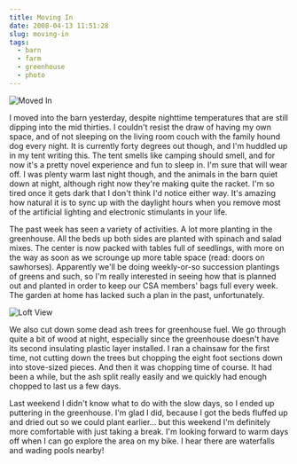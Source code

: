 ```yaml
---
title: Moving In
date: 2008-04-13 11:51:28
slug: moving-in
tags:
  - barn
  - farm
  - greenhouse
  - photo
---
```


![Moved In](2409113908.jpg)

I moved into the barn yesterday, despite nighttime temperatures that are still dipping into the mid thirties. I couldn't resist the draw of having my own space, and of not sleeping on the living room couch with the family hound dog every night. It is currently forty degrees out though, and I'm huddled up in my tent writing this. The tent smells like camping should smell, and for now it's a pretty novel experience and fun to sleep in. I'm sure that will wear off. I was plenty warm last night though, and the animals in the barn quiet down at night, although right now they're making quite the racket. I'm so tired once it gets dark that I don't think I'd notice either way. It's amazing how natural it is to sync up with the daylight hours when you remove most of the artificial lighting and electronic stimulants in your life.

The past week has seen a variety of activities. A lot more planting in the greenhouse. All the beds up both sides are planted with spinach and salad mixes. The center is now packed with tables full of seedlings, with more on the way as soon as we scrounge up more table space (read: doors on sawhorses). Apparently we'll be doing weekly-or-so succession plantings of greens and such, so I'm really interested in seeing how that is planned out and planted in order to keep our CSA members' bags full every week. The garden at home has lacked such a plan in the past, unfortunately.

![Loft View](2409319424.jpg)

We also cut down some dead ash trees for greenhouse fuel. We go through quite a bit of wood at night, especially since the greenhouse doesn't have its second insulating plastic layer installed. I ran a chainsaw for the first time, not cutting down the trees but chopping the eight foot sections down into stove-sized pieces. And then it was chopping time of course. It had been a while, but the ash split really easily and we quickly had enough chopped to last us a few days.

Last weekend I didn't know what to do with the slow days, so I ended up puttering in the greenhouse. I'm glad I did, because I got the beds fluffed up and dried out so we could plant earlier... but this weekend I'm definitely more comfortable with just taking a break. I'm looking forward to warm days off when I can go explore the area on my bike. I hear there are waterfalls and wading pools nearby!
